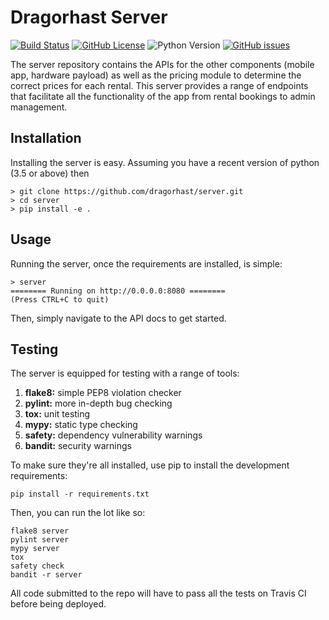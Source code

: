 # Dragorhast Server

[![Build Status](https://img.shields.io/travis/dragorhast/server.svg?style=flat-square)](https://travis-ci.org/dragorhast/server)
[![GitHub License](https://img.shields.io/github/license/dragorhast/server.svg?style=flat-square)](https://github.com/dragorhast/server/blob/master/license.md)
![Python Version](https://img.shields.io/badge/python-3.5%2B-blue.svg?style=flat-square)
[![GitHub issues](https://img.shields.io/github/issues/dragorhast/server.svg?style=flat-square)](https://github.com/dragorhast/server/issues)

The server repository contains the APIs for the other components (mobile app, hardware payload) as well as
the pricing module to determine the correct prices for each rental. This server provides a range of endpoints
that facilitate all the functionality of the app from rental bookings to admin management.

## Installation

Installing the server is easy. Assuming you have a recent version of python (3.5 or above) then

    > git clone https://github.com/dragorhast/server.git
    > cd server
    > pip install -e .

## Usage

Running the server, once the requirements are installed, is simple:

    > server
    ======== Running on http://0.0.0.0:8080 ========
    (Press CTRL+C to quit)


Then, simply navigate to the API docs to get started.

## Testing

The server is equipped for testing with a range of tools:

1. **flake8:** simple PEP8 violation checker
2. **pylint:** more in-depth bug checking
3. **tox:** unit testing
4. **mypy:** static type checking
5. **safety:** dependency vulnerability warnings
6. **bandit:** security warnings

To make sure they're all installed, use pip to install the
development requirements:

    pip install -r requirements.txt

Then, you can run the lot like so:

    flake8 server
    pylint server
    mypy server
    tox
    safety check
    bandit -r server

All code submitted to the repo will have to pass all the tests
on Travis CI before being deployed.